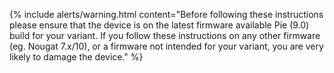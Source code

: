 {% include alerts/warning.html content="Before following these instructions please ensure that the device is on the latest firmware available Pie (9.0) build for your variant. If you follow these instructions on any other firmware (eg. Nougat 7.x/10), or a firmware not intended for your variant, you are very likely to damage the device." %}
